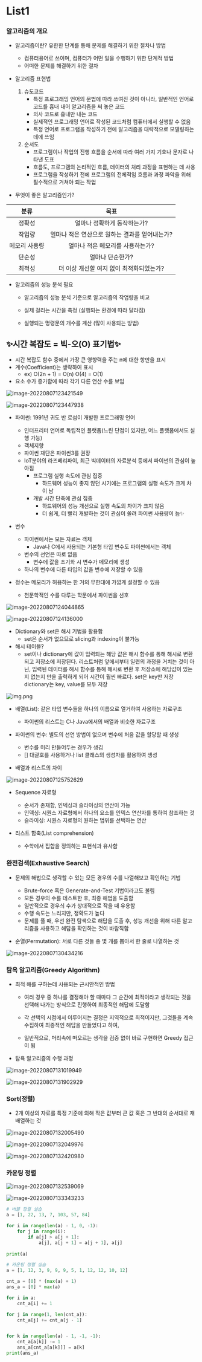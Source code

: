# List1

### 알고리즘의 개요

- 알고리즘이란? 유한한 단계를 통해 문제를 해결하기 위한 절차나 방법
  - 컴퓨터용어로 쓰이며, 컴퓨터가 어떤 일을 수행하기 위한 단계적 방법
  - 어떠한 문제를 해결하기 위한 절차

- 알고리즘 표현법
  1. 슈도코드
     - 특정 프로그래밍 언어의 문법에 따라 쓰여진 것이 아니라, 일반적인 언어로 코드를 흉내 내어 알고리즘을 써 놓은 코드
     - 의사 코드로 흉내만 내는 코드
     - 실제적인 프로그래밍 언어로 작성된 코드처럼 컴퓨터에서 실행할 수 없음
     - 특정 언어로 프로그램을 작성하기 전에 알고리즘을 대략적으로 모델링하는 데에 쓰임
  2. 순서도
     - 프로그램이나 작업의 진행 흐름을 순서에 따라 여러 가지 기호나 문자로 나타낸 도표
     - 흐름도, 프로그램의 논리적인 흐름, 데이터의 처리 과정을 표현하는 데 사용
     - 프로그램을 작성하기 전에 프로그램의 전체적임 흐름과 과정 파악을 위해 필수적으로 거쳐야 되는 작업

- 무엇이 좋은 알고리즘인가?

|     분류      |                      목표                      |
| :-----------: | :--------------------------------------------: |
|    정확성     |          얼마나 정확하게 동작하는가?           |
|    작업량     | 얼마나 적은 연산으로 원하는 결과를 얻어내는가? |
| 메모리 사용량 |        얼마나 적은 메모리를 사용하는가?        |
|    단순성     |                얼마나 단순한가?                |
|    최적성     |    더 이상 개선할 여지 없이 최적화되었는가?    |

- 알고리즘의 성능 분석 필요

  - 알고리즘의 성능 분석 기준으로 알고리즘의 작업량을 비교

  - 실제 걸리는 시간을 측정 (실행되는 환경에 따라 달라짐)
  - 실행되는 명령문의 개수를 계산 (많이 사용되는 방법)

## ✨시간 복잡도 = 빅-오(O) 표기법✨

- 시간 복잡도 함수 중에서 가장 큰 영향력을 주는 n에 대한 항만을 표시
- 계수(Coefficient)는 생략하여 표시
  - ex) O(2n + 1) = O(n)  O(4) = O(1)
- 요소 수가 증가함에 따라 각기 다른 연산 수를 보임

![image-20220807123421549](List1.assets/image-20220807123421549.png)

![image-20220807123447938](List1.assets/image-20220807123447938.png)



- 파이썬: 1991년 귀도 반 로섬이 개발한 프로그래밍 언어
  - 인터프리터 언어로 독립적인 플랫폼(느린 단점이 있지만, 어느 플랫폼에서도 실행 가능)
  - 객체지향
  - 파이썬 재단은 파이썬3를 권장
  - IoT분야의 라즈베리파이, 최근 빅데이터의 자료분석 등에서 파이썬의 관심이 높아짐
    - 프로그램 실행 속도에 관심 집중
      - 하드웨어 성능이 좋지 않던 시기에는 프로그램의 실행 속도가 크게 차이 남
    - 개발 시간 단축에 관심 집중
      - 하드웨어의 성능 개선으로 실행 속도의 차이가 크지 않음
      - 더 쉽게, 더 빨리 개발하는 것이 관심이 쏠려 파이썬 사용량이 늠✨
- 변수
  - 파이썬에서는 모든 자료는 객체
    - Java나 C에서 사용되는 기본형 타입 변수도 파이썬에서는 객체
  - 변수의 선언은 따로 없음
    - 변수에 값을 초기화 시 변수가 메모리에 생성
  - 하나의 변수에 다른 타입의 값을 변수에 저장할 수 있음

- 정수는 메모리가 허용하는 한 거의 무한대에 가깝게 설정할 수 있음
  - 천문학적인 수를 다루는 학문에서 파이썬을 선호

![image-20220807124044865](List1.assets/image-20220807124044865.png)

![image-20220807124136000](List1.assets/image-20220807124136000.png)

- Dictionary와 set은 해시 기법을 활용함
  - set은 순서가 없으므로 slicing과 indexing이 불가능
- 해시 테이블?
  - set이나 dictionary에 값이 입력되는 해당 값은 해시 함수를 통해 해시로 변환되고 저장소에 저장된다. 리스트처럼 앞에서부터 일련의 과정을 거치는 것이 아닌, 입력된 데이터를 해시 함수를 통해 해시로 변환 후 저장소에 해당값이 있는지 없는지 만을 출력하게 되어 시간이 훨씬 빠르다. set은 key만 저장 dictionary는 key, value를 모두 저장

![img.png](List1.assets/1iHTnDFd3sR5FqjHD1FDu9A.png)

- 배열(List): 같은 타입 변수들을 하나의 이름으로 열거하여 사용하는 자료구조
  - 파이썬의 리스트는 C나 Java에서의 배열과 비슷한 자료구조

- 파이썬의 변수: 별도의 선언 방법이 없으며 변수에 처음 값을 할당할 때 생성
  - 변수를 미리 만들어두는 경우가 생김
  - [] 대괄호를 사용하거나 list 클래스의 생성자를 활용하여 생성

- 배열과 리스트의 차이

![image-20220807125752629](List1.assets/image-20220807125752629.png)

- Sequence 자료형
  - 순서가 존재함, 인덱싱과 슬라이싱의 연산이 가능
  - 인덱싱: 시퀀스 자료형에서 하나의 요소를 인덱스 연산자를 통하여 참조하는 것
  - 슬라이싱: 시퀀스 자료형의 원하는 범위를 선택하는 연산

- 리스트 함축(List comprehension)
  - 수학에서 집합을 정의하는 표현식과 유사함

### 완전검색(Exhaustive Search)

- 문제의 해법으로 생각할 수 있는 모든 경우의 수를 나열해보고 확인하는 기법
  - Brute-force 혹은 Generate-and-Test 기법이라고도 불림
  - 모든 경우의 수를 테스트한 후, 최종 해법을 도출함
  - 일반적으로 경우싀 수가 상대적으로 작을 때 유용함
  - 수행 속도는 느리지만, 정확도가 높다
  - 문제를 풀 때, 우선 완전 탐색으로 해답을 도출 후, 성능 개선을 위해 다른 알고리즘을 사용하고 해답을 확인하는 것이 바람직함

- 순열(Permutation): 서로 다른 것들 중 몇 개를 뽑아서 한 줄로 나열하는 것

![image-20220807130434216](List1.assets/image-20220807130434216.png)

### 탐욕 알고리즘(Greedy Algorithm)

- 최적 해를 구하는데 사용되는 근시안적인 방법

  - 여러 경우 중 하나를 결정해야 할 때마다 그 순간에 최적이라고 생각되는 것을 선택해 나가는 방식으로 진행하여 최종적인 해답에 도달함
  - 각 선택의 시점에서 이루어지는 결정은 지역적으로 최적이지만, 그것들을 계속 수집하여 최종적인 해답을 만들었다고 하여,

  - 일반적으로, 머리속에 떠오르는 생각을 검증 없이 바로 구현하면 Greedy 접근이 됨

- 탐욕 알고리즘의 수행 과정

![image-20220807131019949](List1.assets/image-20220807131019949.png)

![image-20220807131902929](List1.assets/image-20220807131902929.png)

### Sort(정렬)

- 2개 이상의 자료를 특정 기준에 의해 작은 값부터 큰 값 혹은 그 반대의 순서대로 재배열하는 것

![image-20220807132005490](List1.assets/image-20220807132005490.png)

![image-20220807132049976](List1.assets/image-20220807132049976.png)

![image-20220807132420980](List1.assets/image-20220807132420980.png)

### 카운팅 정렬

![image-20220807132539069](List1.assets/image-20220807132539069.png)



![image-20220807133343233](List1.assets/image-20220807133343233.png)

```python
# 버블 정렬 실습
a = [1, 22, 13, 7, 103, 57, 84]

for i in range(len(a) - 1, 0, -1):
    for j in range(i):
        if a[j] > a[j + 1]:
            a[j], a[j + 1] = a[j + 1], a[j]
            
print(a)

# 카운팅 정렬 실습
a = [1, 12, 3, 9, 9, 9, 5, 1, 12, 12, 10, 12]

cnt_a = [0] * (max(a) + 1)
ans_a = [0] * max(a)

for i in a:
    cnt_a[i] += 1

for j in range(1, len(cnt_a)):
    cnt_a[j] += cnt_a[j - 1]


for k in range(len(a) - 1, -1, -1):
    cnt_a[a[k]] -= 1
    ans_a[cnt_a[a[k]]] = a[k]
print(ans_a)

```

